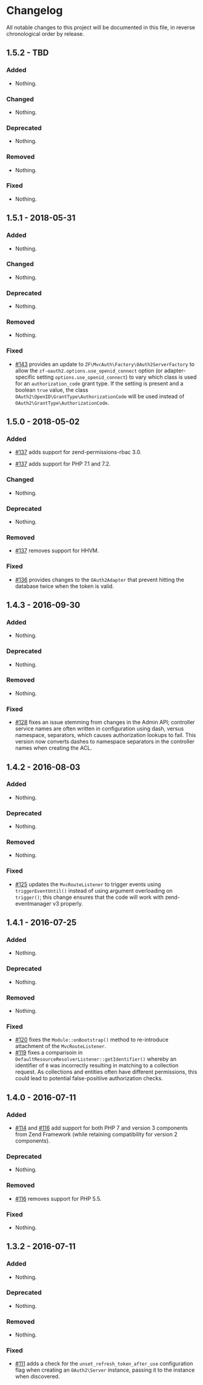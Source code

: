 # Changelog

All notable changes to this project will be documented in this file, in reverse chronological order by release.

## 1.5.2 - TBD

### Added

- Nothing.

### Changed

- Nothing.

### Deprecated

- Nothing.

### Removed

- Nothing.

### Fixed

- Nothing.

## 1.5.1 - 2018-05-31

### Added

- Nothing.

### Changed

- Nothing.

### Deprecated

- Nothing.

### Removed

- Nothing.

### Fixed

- [#143](https://github.com/zfcampus/zf-mvc-auth/pull/143) provides an update to `ZF\MvcAuth\Factory\OAuth2ServerFactory` to allow the `zf-oauth2.options.use_openid_connect`
  option (or adapter-specific setting `options.use_openid_connect`) to vary which class is used for an
  `authorization_code` grant type. If the setting is present and a boolean `true` value, the class
  `OAuth2\OpenID\GrantType\AuthorizationCode` will be used instead of `OAuth2\GrantType\AuthorizationCode`.

## 1.5.0 - 2018-05-02

### Added

- [#137](https://github.com/zfcampus/zf-mvc-auth/pull/137) adds support for zend-permissions-rbac 3.0.

- [#137](https://github.com/zfcampus/zf-mvc-auth/pull/137) adds support for PHP 7.1 and 7.2.

### Changed

- Nothing.

### Deprecated

- Nothing.

### Removed

- [#137](https://github.com/zfcampus/zf-mvc-auth/pull/137) removes support for HHVM.

### Fixed

- [#136](https://github.com/zfcampus/zf-mvc-auth/pull/136) provides changes to the `OAuth2Adapter` that prevent hitting
  the database twice when the token is valid.

## 1.4.3 - 2016-09-30

### Added

- Nothing.

### Deprecated

- Nothing.

### Removed

- Nothing.

### Fixed

- [#128](https://github.com/zfcampus/zf-mvc-auth/pull/128) fixes an issue
  stemming from changes in the Admin API; controller service names are often
  written in configuration using dash, versus namespace, separators, which
  causes authorization lookups to fail. This version now converts dashes to
  namespace separators in the controller names when creating the ACL.

## 1.4.2 - 2016-08-03

### Added

- Nothing.

### Deprecated

- Nothing.

### Removed

- Nothing.

### Fixed

- [#125](https://github.com/zfcampus/zf-mvc-auth/pull/125) updates the
  `MvcRouteListener` to trigger events using `triggerEventUntil()` instead
  of using argument overloading on `trigger()`; this change ensures that the
  code will work with zend-eventmanager v3 properly.

## 1.4.1 - 2016-07-25

### Added

- Nothing.

### Deprecated

- Nothing.

### Removed

- Nothing.

### Fixed

- [#120](https://github.com/zfcampus/zf-mvc-auth/pull/120) fixes the
  `Module::onBootstrap()` method to re-introduce attachment of the
  `MvcRouteListener`.
- [#119](https://github.com/zfcampus/zf-mvc-auth/pull/119) fixes a comparisoin
  in `DefaultResourceResolverListener::getIdentifier()` whereby an identifier of
  `0` was incorrectly resulting in matching to a collection request. As
  collections and entities often have different permissions, this could lead to
  potential false-positiive authorization checks.

## 1.4.0 - 2016-07-11

### Added

- [#114](https://github.com/zfcampus/zf-mvc-auth/pull/114) and
  [#116](https://github.com/zfcampus/zf-mvc-auth/pull/116) add support for both
  PHP 7 and version 3 components from Zend Framework (while retaining
  compatibility for version 2 components).

### Deprecated

- Nothing.

### Removed

- [#116](https://github.com/zfcampus/zf-mvc-auth/pull/116) removes support for
  PHP 5.5.

### Fixed

- Nothing.

## 1.3.2 - 2016-07-11

### Added

- Nothing.

### Deprecated

- Nothing.

### Removed

- Nothing.

### Fixed

- [#111](https://github.com/zfcampus/zf-mvc-auth/pull/111) adds a check for the
  `unset_refresh_token_after_use` configuration flag when creating an
  `OAuth2\Server` instance, passing it to the instance when discovered.

